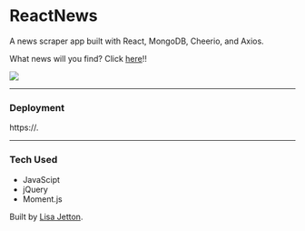 # ReactNews
A news scraper app built with React, MongoDB, Cheerio, and Axios.

What news will you find?  Click [here]( https://)!!

![](https://media.giphy.com/media/l3E6tfnrASiOukiKk/giphy.gif)

- - - -

 ### Deployment ###
 https://.

 - - - -

 ### Tech Used ###
 * JavaScipt
 * jQuery
 * Moment.js
 
Built by [Lisa Jetton](https://github.com/JettTech/).
